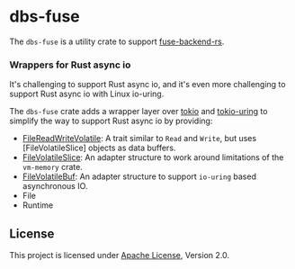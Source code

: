 # dbs-fuse

The `dbs-fuse` is a utility crate to support [fuse-backend-rs](https://github.com/cloud-hypervisor/fuse-backend-rs).

### Wrappers for Rust async io

It's challenging to support Rust async io, and it's even more challenging to support Rust async io with Linux io-uring.

The `dbs-fuse` crate adds a wrapper layer over [tokio](https://tokio.rs/) and [tokio-uring](https://github.com/tokio-rs/tokio-uring) to simplify the way to support Rust async io by providing:
- [FileReadWriteVolatile](https://docs.rs/dbs-fuse/latest/dbs_fuse/file_traits/trait.FileReadWriteVolatile.html): A trait similar to `Read` and `Write`, but uses [FileVolatileSlice] objects as data buffers.
- [FileVolatileSlice](https://docs.rs/dbs-fuse/latest/dbs_fuse/buf/struct.FileVolatileSlice.html): An adapter structure to work around limitations of the `vm-memory` crate.
- [FileVolatileBuf](https://docs.rs/dbs-fuse/latest/dbs_fuse/buf/struct.FileVolatileBuf.html): An adapter structure to support `io-uring` based asynchronous IO.
- File
- Runtime

## License

This project is licensed under [Apache License](http://www.apache.org/licenses/LICENSE-2.0), Version 2.0.
